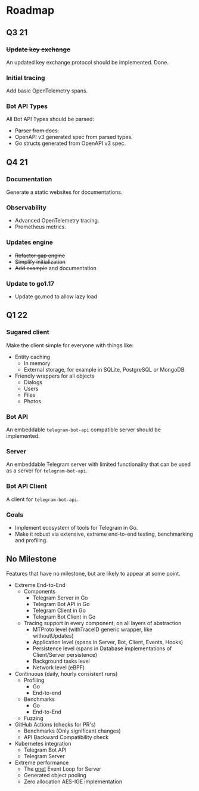 # Roadmap

## Q3 21

### ~~Update key exchange~~

An updated key exchange protocol should be implemented. Done.

### Initial tracing

Add basic OpenTelemetry spans.

### Bot API Types

All Bot API Types should be parsed:

* ~~Parser from docs.~~
* OpenAPI v3 generated spec from parsed types.
* Go structs generated from OpenAPI v3 spec.

## Q4 21
### Documentation

Generate a static websites for documentations.

### Observability

* Advanced OpenTelemetry tracing.
* Prometheus metrics.

### Updates engine
* ~~Refactor gap engine~~
* ~~Simplify initialization~~
* ~~Add example~~ and documentation

### Update to go1.17
* Update go.mod to allow lazy load

## Q1 22

### Sugared client

Make the client simple for everyone with things like:

* Entity caching
  * In memory
  * External storage, for example in SQLite, PostgreSQL or MongoDB
* Friendly wrappers for all objects
  * Dialogs
  * Users
  * Files
  * Photos

### Bot API

An embeddable `telegram-bot-api` compatible server should be implemented.

### Server

An embeddable Telegram server with limited functionality that can be used as a
server for `telegram-bot-api`.

### Bot API Client

A client for `telegram-bot-api`.

### Goals

* Implement ecosystem of tools for Telegram in Go.
* Make it robust via extensive, extreme end-to-end testing, benchmarking and profiling.

## No Milestone

Features that have no milestone, but are likely to appear at some point.

* Extreme End-to-End
  * Components
    * Telegram Server in Go
    * Telegram Bot API in Go
    * Telegram Client in Go
    * Telegram Bot Client in Go
  * Tracing support in every component, on all layers of abstraction
    * MTProto level (withTraceID generic wrapper, like withoutUpdates)
    * Application level (spans in Server, Bot, Client, Events, Hooks)
    * Persistence level (spans in Database implementations of Client/Server persistence)
    * Background tasks level
    * Network level (eBPF)
* Continuous (daily, hourly consistent runs)
  * Profiling
    * Go
    * End-to-end
  * Benchmarks
    * Go
    * End-to-End
  * Fuzzing
* GitHub Actions (checks for PR's)
  * Benchmarks (Only significant changes)
  * API Backward Compatibility check
* Kubernetes integration
  * Telegram Bot API
  * Telegram Server
* Extreme performance
  * The [gnet](https://github.com/panjf2000/gnet) Event Loop for Server
  * Generated object pooling
  * Zero allocation AES-IGE implementation
